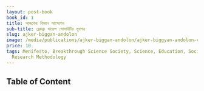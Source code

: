 ```yaml
---
layout: post-book
book_id: 1
title: আজকের বিজ্ঞান আন্দোলন
sub-title: ব্রেকথ্রু সায়েন্স সোসাইটির মুখপত্র
slug: ajker-biggan-andolon
image: /media/publications/ajker-biggan-andolon/ajker-biggyan-andolon-cover.jpg
price: 10
tags: Menifesto, Breakthrough Science Society, Science, Education, Society,
  Research Methodology
---
```

## Table of Content
